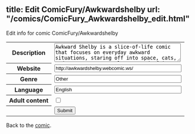 title: Edit ComicFury/Awkwardshelby
url: "/comics/ComicFury_Awkwardshelby_edit.html"
---
Edit info for comic ComicFury/Awkwardshelby

<form name="comic" action="http://gaepostmail.appspot.com/comic/" method="post">
<table class="comicinfo">
<tr>
<th>Description</th><td><textarea name="description" cols="40" rows="3">Awkward Shelby is a slice-of-life comic that focuses on everyday awkward situations, staring off into space, cats, and more. It's not only a record of its author's life but it can be transcribed into each one of our own lives. Updates at least once a week, usually weekdays at 10am Visit the online store: http://skreened.com/awkwardshelby</textarea></td>
</tr>
<tr>
<th>Website</th><td><input type="text" name="url" value="http://awkwardshelby.webcomic.ws/" size="40"/></td>
</tr>
<tr>
<th>Genre</th><td><input type="text" name="genre" value="Other" size="40"/></td>
</tr>
<tr>
<th>Language</th><td><input type="text" name="language" value="English" size="40"/></td>
</tr>
<tr>
<th>Adult content</th><td><input type="checkbox" name="adult" value="adult" /></td>
</tr>
<tr>
<th></th><td>
<input type="hidden" name="comic" value="ComicFury_Awkwardshelby" />
<input type="submit" name="submit" value="Submit" />
</td>
</tr>
</table>
</form>

Back to the [comic](ComicFury_Awkwardshelby.html).
